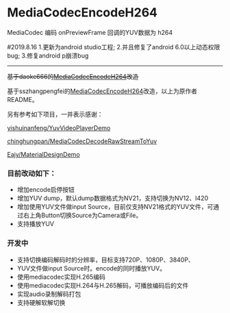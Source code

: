 # MediaCodecEncodeH264


MediaCodec 编码 onPreviewFrame 回调的YUV数据为 h264

#2019.8.16
1.更新为android studio工程;
2.并且修复了android 6.0以上动态权限bug;
3.修复android p崩溃bug




---

~~基于daoke666的[MediaCodecEncodeH264](https://github.com/daoke666/MediaCodecEncodeH264)改造~~

基于sszhangpengfei的[MediaCodecEncodeH264](https://github.com/sszhangpengfei/MediaCodecEncodeH264)改造，以上为原作者README。

另有参考如下项目，一并表示感谢：

[yishuinanfeng/YuvVideoPlayerDemo](https://github.com/yishuinanfeng/YuvVideoPlayerDemo)

[chinghungpan/MediaCodecDecodeRawStreamToYuv](https://github.com/chinghungpan/MediaCodecDecodeRawStreamToYuv)

[Eajy/MaterialDesignDemo](https://github.com/Eajy/MaterialDesignDemo)



### 目前改动如下：

- 增加encode启停按钮
- 增加YUV dump，默认dump数据格式为NV21，支持切换为NV12、I420
- 增加使用YUV文件做input Source，目前仅支持NV21格式的YUV文件，可通过右上角Button切换Source为Camera或File。
- 支持播放YUV

### 开发中
- 支持切换编码解码时的分辨率，目标支持720P、1080P、3840P、
- YUV文件做input Source时。encode的同时播放YUV。
- 使用mediacodec实现H.265编码
- 使用mediacodec实现H.264与H.265解码，可播放编码后的文件
- 实现audio录制解码打包
- 支持硬解软解切换
